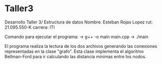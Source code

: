 # Taller3
Desarrollo Taller 3/ Estructura de datos
Nombre: Esteban Rojas Lopez
rut: 21.095.550-K
carrera: ITI


Comando para ejecutar el programa: 
-> g++ -o main main.cpp
-> ./main


El programa realiza la lectura de los dos archivos generando las conexiones representadas en la clase "grafo".
Esta clase implementa el algoritmo Bellman-Ford para ir calculando las distancia minimas entre los nodos.


